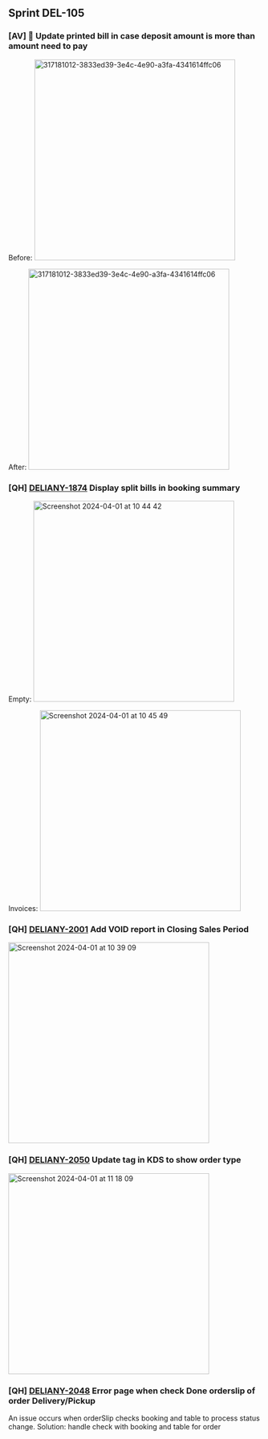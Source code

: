 ## Sprint DEL-105

### [AV] 🚀 Update printed bill in case deposit amount is more than amount need to pay

Before:
<img width="400" alt="317181012-3833ed39-3e4c-4e90-a3fa-4341614ffc06" src="https://github.com/Maffiaco/documentation/assets/1776416/1c52bbf8-d885-4da3-80c1-d7bdf35b1510">

After:
<img width="400" alt="317181012-3833ed39-3e4c-4e90-a3fa-4341614ffc06" src="https://github.com/Maffiaco/documentation/assets/1776416/5c8120fa-6639-410e-bcb6-14dbe315be69">

### [QH] [DELIANY-1874](https://deliany.youtrack.cloud/issue/DELIANY-1874/Display-split-bills-in-booking-summary) Display split bills in booking summary

Empty:
<img width="400" alt="Screenshot 2024-04-01 at 10 44 42" src="https://github.com/Maffiaco/documentation/assets/33405334/b0df335d-f4ac-4bfc-bfd9-b085bb830223">

Invoices:
<img width="400" alt="Screenshot 2024-04-01 at 10 45 49" src="https://github.com/Maffiaco/documentation/assets/33405334/c8c14f0e-bb48-4c8a-8a00-66d23559deae">

### [QH] [DELIANY-2001](https://deliany.youtrack.cloud/issue/DELIANY-2001/POS-VOID-improvement-Add-VOID-report-in-Closing-Sales-Period) Add VOID report in Closing Sales Period

<img width="400" alt="Screenshot 2024-04-01 at 10 39 09" src="https://github.com/Maffiaco/documentation/assets/33405334/c79f2c84-b5f7-4ef3-8507-a657154e0436">

### [QH] [DELIANY-2050](https://deliany.youtrack.cloud/issue/DELIANY-2050/KDS-Update-tag-in-KDS-to-show-order-type) Update tag in KDS to show order type

<img width="400" alt="Screenshot 2024-04-01 at 11 18 09" src="https://github.com/Maffiaco/documentation/assets/33405334/6e0dae44-86ce-44f0-823b-597b3940ad71">

### [QH] [DELIANY-2048](https://deliany.youtrack.cloud/issue/DELIANY-2048/Bug-KDS-Error-page-when-check-Done-orderslip-of-order-Delivery-Pickup) Error page when check Done orderslip of order Delivery/Pickup
An issue occurs when orderSlip checks booking and table to process status change.
Solution: handle check with booking and table for order
